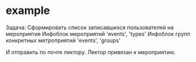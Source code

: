 # example
Задача:
Сформировать список записавшихся пользователей на мероприятия
Инфоблок мероприятий 'events', 'types'
Инфоблок групп конкретных метроприятий 'events', 'groups'

И отправить по почте лектору. Лектор привязан к мероприятию.